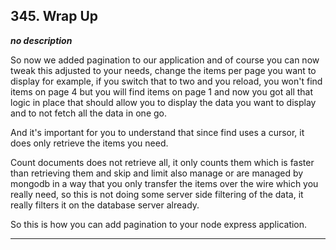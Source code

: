 ## 345. Wrap Up

<strong><em>no description</em></strong>

So now we added pagination to our application and of course you can now tweak
this adjusted to your needs, change the items per page you want to display for
example, if you switch that to two and you reload, you won't find items on page
4 but you will find items on page 1 and now you got all that logic in place that
should allow you to display the data you want to display and to not fetch all
the data in one go. 

And it's important for you to understand that since find uses a cursor, it does
only retrieve the items you need. 

Count documents does not retrieve all, it only counts them which is faster than
retrieving them and skip and limit also manage or are managed by mongodb in a
way that you only transfer the items over the wire which you really need, so
this is not doing some server side filtering of the data, it really filters it
on the database server already. 

So this is how you can add pagination to your node express application. 

---